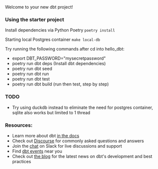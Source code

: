 Welcome to your new dbt project!

### Using the starter project

Install dependencies via Python Poetry
`poetry install`

Starting local Postgres container
`make local-db`


Try running the following commands after cd into hello_dbt:
- export DBT_PASSWORD="mysecretpassword"
- poetry run dbt deps (Install dbt dependencies)
- poetry run dbt seed
- poetry run dbt run
- poetry run dbt test
- poetry run dbt build (run then test, step by step)


### TODO
- Try using duckdb instead to eliminate the need for postgres container, sqlite also works but limited to 1 thread


### Resources:
- Learn more about dbt [in the docs](https://docs.getdbt.com/docs/introduction)
- Check out [Discourse](https://discourse.getdbt.com/) for commonly asked questions and answers
- Join the [chat](https://community.getdbt.com/) on Slack for live discussions and support
- Find [dbt events](https://events.getdbt.com) near you
- Check out [the blog](https://blog.getdbt.com/) for the latest news on dbt's development and best practices

